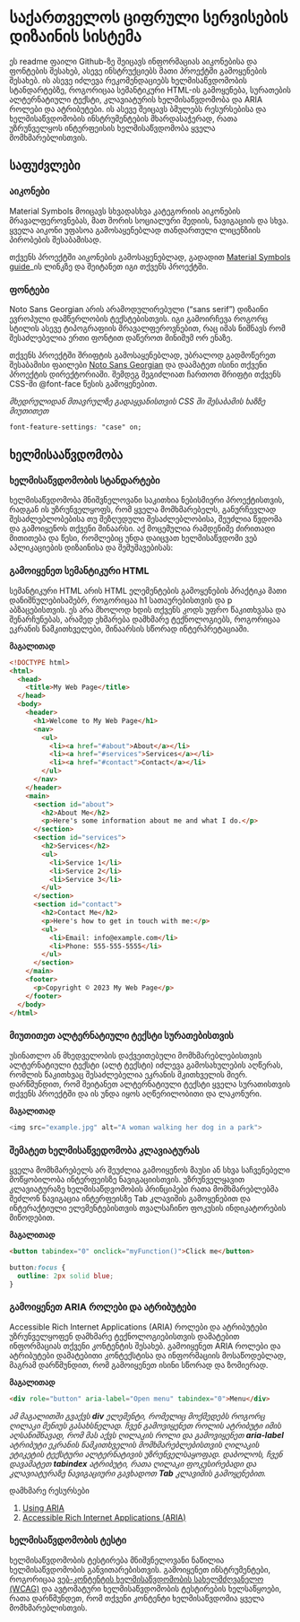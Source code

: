 <h1><b>
საქართველოს ციფრული სერვისების დიზაინის სისტემა
</b></h1>
ეს readme ფაილი Github-ზე შეიცავს ინფორმაციას აიკონებისა და ფონტების შესახებ, ასევე ინსტრუქციებს მათი პროექტში გამოყენების შესახებ. ის ასევე იძლევა რეკომენდაციებს ხელმისაწვდომობის სტანდარტებზე, როგორიცაა სემანტიკური HTML-ის გამოყენება, სურათების ალტერნატიული ტექსტი, კლავიატურის ხელმისაწვდომობა და ARIA როლები და ატრიბუტები. ის ასევე შეიცავს ბმულებს რესურსებისა და ხელმისაწვდომობის ინსტრუმენტების მხარდასაჭერად, რათა უზრუნველყოს ინტერფეისის ხელმისაწვდომობა ყველა მომხმარებლისთვის.

<h2><b>საფუძვლები</b></h2>

<h3>აიკონები</h3>
Material Symbols მოიცავს სხვადასხვა კატეგორიის აიკონების მრავალფეროვნებას, მათ შორის სოციალური მედიის, ნავიგაციის და სხვა. ყველა აიკონი უფასოა გამოსაყენებლად თანდართული ლიცენზიის პირობების შესაბამისად.

თქვენს პროექტში აიკონების გამოსაყენებლად, გადადით <a href="https://fonts.google.com/icons">Material Symbols guide</a>_ის ლინკზე და შეიტანეთ იგი თქვენს პროექტში.

<h3>ფონტები</h3>
Noto Sans Georgian არის არამოდულირებული (“sans serif”) დიზაინი ევროპული დამწერლობის ტექსტებისთვის. იგი გამოირჩევა როგორც სტილის ასევე ტიპოგრაფიის მრავალფეროვნებით, რაც იმას ნიშნავს რომ შესაძლებელია ერთი ფონტით დაწეროთ მინიმუმ ორ ენაზე.

თქვენს პროექტში შრიფტის გამოსაყენებლად, უბრალოდ გადმოწერეთ შესაბამისი ფაილები <a href="https://fonts.google.com/noto/specimen/Noto+Sans+Georgian">Noto Sans Georgian</a>  და დაამატეთ ისინი თქვენი პროექტის დირექტორიაში. შემდეგ შეგიძლიათ ჩართოთ შრიფტი თქვენს CSS-ში @font-face წესის გამოყენებით.

<i>მხედრულიდან მთავრულზე გადაყვანისთვის CSS ში შესაბამის ხაზზე მიუთითეთ</i>

``` CSS
font-feature-settings: "case" on;

```

<h2><b>ხელმისააწვდომობა</b></h2>
<h3>ხელმისაწვდომობის სტანდარტები</h3>
ხელმისაწვდომობა მნიშვნელოვანი საკითხია ნებისმიერი პროექტისთვის, რადგან ის უზრუნველყოფს, რომ ყველა მომხმარებელს, განურჩევლად შესაძლებლობებისა თუ შეზღუდული შესაძლებლობისა, შეუძლია წვდომა და გამოიყენოს თქვენი შინაარსი. აქ მოცემულია რამდენიმე ძირითადი მითითება და წესი, რომლებიც უნდა დაიცვათ ხელმისაწვდომი ვებ აპლიკაციების დიზაინისა და შემუშავებისას:

<h3>გამოიყენეთ სემანტიკური HTML</h3>
სემანტიკური HTML არის HTML ელემენტების გამოყენების პრაქტიკა მათი დანიშნულებისამებრ, როგორიცაა h1 სათაურებისთვის და p აბზაცებისთვის. ეს არა მხოლოდ ხდის თქვენს კოდს უფრო წაკითხვასა და შენარჩუნებას, არამედ ეხმარება დამხმარე ტექნოლოგიებს, როგორიცაა ეკრანის წამკითხველები, შინაარსის სწორად ინტერპრეტაციაში.

<b>მაგალითად</b>
``` HTML
<!DOCTYPE html>
<html>
  <head>
    <title>My Web Page</title>
  </head>
  <body>
    <header>
      <h1>Welcome to My Web Page</h1>
      <nav>
        <ul>
          <li><a href="#about">About</a></li>
          <li><a href="#services">Services</a></li>
          <li><a href="#contact">Contact</a></li>
        </ul>
      </nav>
    </header>
    <main>
      <section id="about">
        <h2>About Me</h2>
        <p>Here's some information about me and what I do.</p>
      </section>
      <section id="services">
        <h2>Services</h2>
        <ul>
          <li>Service 1</li>
          <li>Service 2</li>
          <li>Service 3</li>
        </ul>
      </section>
      <section id="contact">
        <h2>Contact Me</h2>
        <p>Here's how to get in touch with me:</p>
        <ul>
          <li>Email: info@example.com</li>
          <li>Phone: 555-555-5555</li>
        </ul>
      </section>
    </main>
    <footer>
      <p>Copyright © 2023 My Web Page</p>
    </footer>
  </body>
</html>
```

<h3>მიუთითეთ ალტერნატიული ტექსტი სურათებისთვის</h3>
უსინათლო ან მხედველობის დაქვეითებული მომხმარებლებისთვის ალტერნატიული ტექსტი (ალტ ტექსტი) იძლევა გამოსახულების აღწერას, რომლის წაკითხვაც შესაძლებელია ეკრანის მკითხველის მიერ. დარწმუნდით, რომ შეიტანეთ ალტერნატიული ტექსტი ყველა სურათისთვის თქვენს პროექტში და ის უნდა იყოს აღწერილობითი და ლაკონური.

<b>მაგალითად</b>
``` PHP
<img src="example.jpg" alt="A woman walking her dog in a park">
```

<h3>შემატეთ ხელმისაწვედომობა კლავიატურას</h3>
ყველა მომხმარებელს არ შეუძლია გამოიყენოს მაუსი ან სხვა საჩვენებელი მოწყობილობა ინტერფეისზე ნავიგაციისთვის. უზრუნველყავით კლავიატურაზე ხელმისაწდვომობის პრინციპები რათა მომხმარებლებმა შეძლონ ნავიგაცია ინტერფეისზე Tab კლავიშის გამოყენებით და ინტერაქტიული ელემენტებისთვის თვალსაჩინო ფოკუსის ინდიკატორების მიწოდებით.

<b>მაგალითად</b>
``` HTML
<button tabindex="0" onclick="myFunction()">Click me</button>
```
``` CSS
button:focus {
  outline: 2px solid blue;
}
```

<h3>გამოიყენეთ ARIA როლები და ატრიბუტები</h3>
Accessible Rich Internet Applications (ARIA) როლები და ატრიბუტები უზრუნველყოფენ დამხმარე ტექნოლოგიებისთვის დამატებით ინფორმაციას თქვენი კონტენტის შესახებ. გამოიყენეთ ARIA როლები და ატრიბუტები დამატებითი კონტექსტისა და ინფორმაციის მოსაწოდებლად, მაგრამ დარწმუნდით, რომ გამოიყენეთ ისინი სწორად და ზომიერად.

<b>მაგალითად</b>
``` HTML
<div role="button" aria-label="Open menu" tabindex="0">Menu</div>
```
<i>ამ მაგალითში გვაქვს <b>div</b> ელემენტი, რომელიც მოქმედებს როგორც ღილაკი მენიუს გასახსნელად. ჩვენ გამოვიყენეთ როლის ატრიბუტი იმის აღსანიშნავად, რომ მას აქვს ღილაკის როლი და გამოვიყენეთ <b>aria-label</b> ატრიბუტი ეკრანის წამკითხველის მომხმარებლებისთვის ღილაკის ეტიკეტის ტექსტური ალტერნატივის უზრუნველსაყოფად. დაბოლოს, ჩვენ დავამატეთ <b>tabindex</b> ატრიბუტი, რათა ღილაკი ფოკუსირებადი და კლავიატურაზე ნავიგაციური გავხადოთ <b>Tab</b> კლავიშის გამოყენებით.</i>

<caption>დამხმარე რესურსები</caption>
<ol>
  <li><a href="https://developer.mozilla.org/en-US/docs/Web/Accessibility/ARIA/Annotations">Using ARIA</a></li>
  <li><a href="https://www.w3.org/TR/wai-aria/">Accessible Rich Internet Applications (ARIA)</a></li>
</ol>

<h3>ხელმისაწვდომობის ტესტი</h3>
ხელმისაწვდომობის ტესტირება მნიშვნელოვანი ნაწილია ხელმისაწვდომობის განვითარებისთვის. გამოიყენეთ ინსტრუმენტები, როგორიცაა <a href="https://www.w3.org/WAI/standards-guidelines/wcag/">ვებ-კონტენტის ხელმისაწვდომობის სახელმძღვანელო (WCAG)</a> და ავტომატური ხელმისაწვდომობის ტესტირების ხელსაწყოები, რათა დარწმუნდეთ, რომ თქვენი კონტენტი ხელმისაწვდომია ყველა მომხმარებლისთვის.
